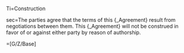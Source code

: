 Ti=Construction

sec=The parties agree that the terms of this {_Agreement} result from negotiations between them. This {_Agreement} will not be construed in favor of or against either party by reason of authorship.

=[G/Z/Base]
